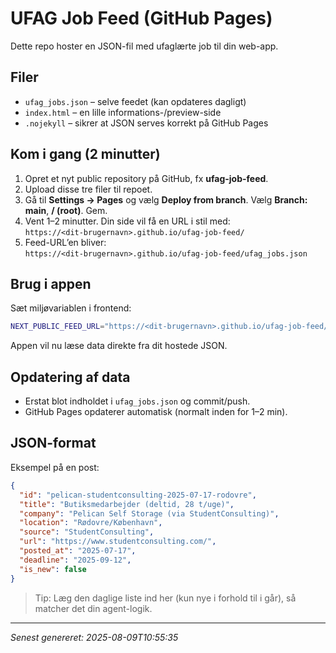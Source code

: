 # UFAG Job Feed (GitHub Pages)

Dette repo hoster en JSON-fil med ufaglærte job til din web-app.

## Filer
- `ufag_jobs.json` – selve feedet (kan opdateres dagligt)
- `index.html` – en lille informations-/preview-side
- `.nojekyll` – sikrer at JSON serves korrekt på GitHub Pages

## Kom i gang (2 minutter)
1. Opret et nyt public repository på GitHub, fx **ufag-job-feed**.
2. Upload disse tre filer til repoet.
3. Gå til **Settings → Pages** og vælg **Deploy from branch**. Vælg **Branch: main**, **/ (root)**. Gem.
4. Vent 1–2 minutter. Din side vil få en URL i stil med:  
   `https://<dit-brugernavn>.github.io/ufag-job-feed/`
5. Feed-URL’en bliver:  
   `https://<dit-brugernavn>.github.io/ufag-job-feed/ufag_jobs.json`

## Brug i appen
Sæt miljøvariablen i frontend:
```bash
NEXT_PUBLIC_FEED_URL="https://<dit-brugernavn>.github.io/ufag-job-feed/ufag_jobs.json"
```
Appen vil nu læse data direkte fra dit hostede JSON.

## Opdatering af data
- Erstat blot indholdet i `ufag_jobs.json` og commit/push.
- GitHub Pages opdaterer automatisk (normalt inden for 1–2 min).

## JSON-format
Eksempel på en post:
```json
{
  "id": "pelican-studentconsulting-2025-07-17-rodovre",
  "title": "Butiksmedarbejder (deltid, 28 t/uge)",
  "company": "Pelican Self Storage (via StudentConsulting)",
  "location": "Rødovre/København",
  "source": "StudentConsulting",
  "url": "https://www.studentconsulting.com/",
  "posted_at": "2025-07-17",
  "deadline": "2025-09-12",
  "is_new": false
}
```

> Tip: Læg den daglige liste ind her (kun nye i forhold til i går), så matcher det din agent-logik.

---
*Senest genereret: 2025-08-09T10:55:35*
